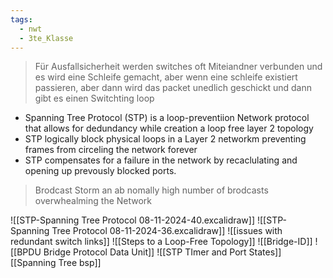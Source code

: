 ```yaml
---
tags:
  - nwt
  - 3te_Klasse
---
```

> Für Ausfallsicherheit werden switches oft Miteiandner verbunden und es wird eine Schleife gemacht, aber wenn eine schleife existiert passieren, aber dann wird das packet unedlich geschickt und dann gibt es einen Switchting loop 

- Spanning Tree Protocol (STP) is a loop-preventiion Network protocol that allows for dedundancy while creation a loop free layer 2 topology
- STP logically block physical loops in a Layer 2 networkm preventing frames from circeling the network forever
- STP compensates for a failure in the network by recaclulating and opening up prevously blocked ports.

> Brodcast Storm an ab nomally high number of brodcasts overwhealming the Network

![[STP-Spanning Tree Protocol 08-11-2024-40.excalidraw]]
![[STP-Spanning Tree Protocol 08-11-2024-36.excalidraw]]
![[issues with redundant switch links]]
![[Steps to a Loop-Free Topology]]
![[Bridge-ID]]
![[BPDU Bridge Protocol Data Unit]]
![[STP TImer and Port States]]
[[Spanning Tree bsp]]